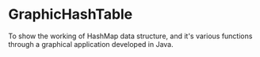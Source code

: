 # GraphicHashTable
To show the working of HashMap data structure, and it's various functions through a graphical application developed in Java.
